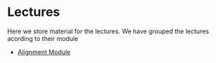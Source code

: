 # Lectures

Here we store material for the lectures. We have grouped the lectures acording to their module

* [Alignment Module](align/)
